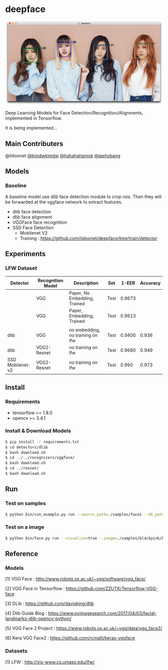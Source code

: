 # deepface

![blackpink with deepface(vgg model)](etc/example_blackpink.png)

Deep Learning Models for Face Detection/Recognition/Alignments, implemented in Tensorflow.

It is being implemented...

## Main Contributers

@ildoonet [@kimdwkimdw](https://github.com/kimdwkimdw) [@hahahahannie](https://github.com/hahahahannie) [@jaehobang](https://github.com/jaehobang)

## Models

### Baseline

A baseline model use dlib face detection module to crop rois. Then they will be forwarded at the vggface network to extract features.

- dlib face detection
- dlib face alignment
- VGGFace face recognition
- SSD Face Detection
  - Mobilenet V2
  - Training : https://github.com/ildoonet/deepface/tree/train/detector

## Experiments

### LFW Dataset

| Detector | Recognition Model | Description                    | Set        | 1-EER      | Accuracy |
|----------|-------------------|--------------------------------|------------|------------|----------|
|          | VGG               | Paper, No Embedding, Trained   | Test       | 0.9673     |          |
|          | VGG               | Paper, Embedding, Trained      | Test       | 0.9913     |          |
|          |                   |                                |            |            |          |
| dlib     | VGG               | no embedding, no training on lfw | Test       | 0.9400     | 0.936    |
| dlib     | VGG2-Resnet       | no training on lfw             | Test       | 0.9680     | 0.949    |
| SSD<br/>Mobilenet-v2 | VGG2-Resnet       | no training on lfw              | Test       | 0.990     | 0.973    |

## Install

### Requirements

- tensorflow >= 1.8.0
- opencv >= 3.4.1

### Install & Download Models

```bash
$ pip install -r requirements.txt
$ cd detectors/dlib
$ bash download.sh
$ cd ../../recognizers/vggface/
$ bash download.sh
$ cd ../resnet/
$ bash download.sh
```

## Run

### Test on samples

```bash
$ python bin/run_example.py run --source_path=./samples/faces --db_path=./sample_db.pkl --img_path=./samples/blackpink/blackpink1.jpg --method=vgg2
```

### Test on a image

```bash
$ python bin/face.py run --visualize=true --image=./samples/blackpink/blackpink1.jpg
```

## Reference

### Models

[1] VGG Face : http://www.robots.ox.ac.uk/~vgg/software/vgg_face/

[2] VGG Face in Tensorflow : https://github.com/ZZUTK/Tensorflow-VGG-face

[3] DLib : https://github.com/davisking/dlib

[4] Dlib Guide Blog : https://www.pyimagesearch.com/2017/04/03/facial-landmarks-dlib-opencv-python/

[5] VGG Face 2 Project : https://www.robots.ox.ac.uk/~vgg/data/vgg_face2/

[6] Kera VGG Face2 : https://github.com/rcmalli/keras-vggface

### Datasets

[1] LFW : http://vis-www.cs.umass.edu/lfw/

